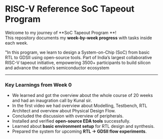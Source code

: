 #  RISC-V Reference SoC Tapeout Program 
<div align="center">


</div>


Welcome to my journey of **SoC Tapeout Program **!  
This repository documents my **week-by-week progress** with tasks inside each week.  

"In this program, we learn to design a System-on-Chip (SoC) from basic RTL to GDSII using open-source tools. Part of India’s largest collaborative RISC-V tapeout initiative, empowering 3500+ participants to build silicon and advance the nation’s semiconductor ecosystem

---


###  Key Learnings from Week 0
- We learned and got the overview about the whole course of 20 weeks and had an inaugration call by Kunal sir.
- In the first video we had overview about Modelling, Testbench, RTL Architect and overview about Physical Design Flow.
- Concluded the discussion with overview of peripherals.
- Installed and verified **open-source EDA tools** successfully.  
- Learned about **basic environment setup** for RTL design and synthesis.  
- Prepared the system for upcoming **RTL → GDSII flow experiments**.









